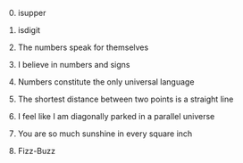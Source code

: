 0. isupper
1. isdigit
3. The numbers speak for themselves
4. I believe in numbers and signs
5. Numbers constitute the only universal language
6. The shortest distance between two points is a straight line
7. I feel like I am diagonally parked in a parallel universe

8. You are so much sunshine in every square inch
9. Fizz-Buzz
